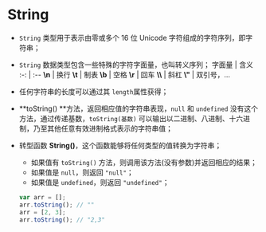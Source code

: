 # String

* `String` 类型用于表示由零或多个 16 位 Unicode 字符组成的字符序列，即字符串；

* `String` 数据类型包含一些特殊的字符字面量，也叫转义序列；
  字面量 | 含义
  :-: | :--
  **\n** | 换行
  **\t** | 制表
  **\b** | 空格
  **\r** | 回车
  **\\\\** | 斜杠
  **\\"** | 双引号，...

* 任何字符串的长度可以通过其 `length`属性获得；

* **toString() **方法，返回相应值的字符串表现，`null` 和 `undefined` 没有这个方法，通过传递基数，`toString(基数)` 可以输出以二进制、八进制、十六进制，乃至其他任意有效进制格式表示的字符串值；

* 转型函数 **String()**，这个函数能够将任何类型的值转换为字符串；
  * 如果值有 `toString()` 方法，则调用该方法(没有参数)并返回相应的结果；
  * 如果值是 `null`，则返回 `"null"`；
  * 如果值是 `undefined`，则返回 `"undefined"`；

  ```js
  var arr = [];
  arr.toString(); // ""
  arr = [2, 3];
  arr.toString(); // "2,3"
  ```

